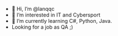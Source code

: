 - 👋 Hi, I’m @lanqqc
- 👀 I’m interested in IT and Cybersport
- 🌱 I’m currently learning C#, Python, Java. 
- Looking for a job as QA ;)

<!---
lanqqc/lanqqc is a ✨ special ✨ repository because its `README.md` (this file) appears on your GitHub profile.
You can click the Preview link to take a look at your changes. ;)
--->
